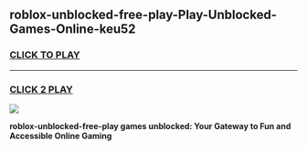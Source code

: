 
## roblox-unblocked-free-play-Play-Unblocked-Games-Online-keu52
<h3>
<a href="https://premium76.site?title=roblox-unblocked-free-play&ref=25A">CLICK TO PLAY</a></h3>
<hr>

<h3>
<a href="https://premium76.site?title=roblox-unblocked-free-play&ref=25A">CLICK 2 PLAY</a>
  
</h3>

<a href="https://premium76.site?title=roblox-unblocked-free-play&ref=25A"><img src="https://clearcache.store/games.png"></a>


**roblox-unblocked-free-play games unblocked: Your Gateway to Fun and Accessible Online Gaming**
